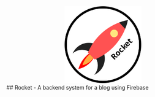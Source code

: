 <div style="text-align:center"><img src="rocketLogo.svg" width="200"></div>
## Rocket - A backend system for a blog using Firebase
